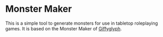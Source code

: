 # Monster Maker

This is a simple tool to generate monsters for use in tabletop roleplaying games. It is based on the Monster Maker of [Giffyglyph](https://www.giffyglyph.com/monstermaker/app/).
